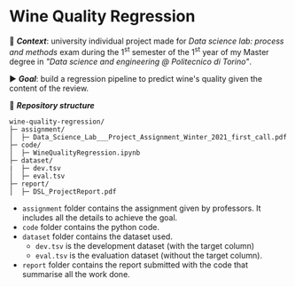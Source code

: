 # Wine Quality Regression
:date: ***Context***: university individual project made for *Data science lab: process and methods* exam during the 1<sup>st</sup> semester of the 1<sup>st</sup> year of my Master degree in *"Data science and engineering @ Politecnico di Torino"*.

:arrow_forward: ***Goal***: build a regression pipeline to predict wine's quality given the content of the review.


:file_folder: ***Repository structure***

```
wine-quality-regression/
├─ assignment/
│  ├─ Data_Science_Lab___Project_Assignment_Winter_2021_first_call.pdf
├─ code/
│  ├─ WineQualityRegression.ipynb
├─ dataset/
|  ├─ dev.tsv
│  ├─ eval.tsv
├─ report/
│  ├─ DSL_ProjectReport.pdf
```

* ```assignment``` folder contains the assignment given by professors. It includes all the details to achieve the goal.
* ```code``` folder contains the python code.
* ```dataset``` folder contains the dataset used. 
  * ```dev.tsv``` is the development dataset (with the target column)
  * ```eval.tsv``` is the evaluation dataset (without the target column).
* ```report``` folder contains the report submitted with the code that summarise all the work done.
